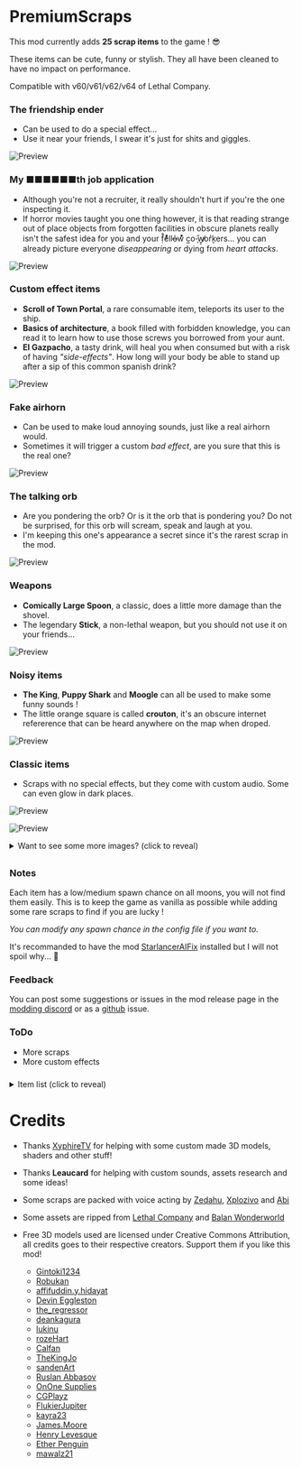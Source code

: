 # PremiumScraps

This mod currently adds **25 scrap items** to the game ! 😎

These items can be cute, funny or stylish. They all have been cleaned to have no impact on performance.

Compatible with v60/v61/v62/v64 of Lethal Company.

### The friendship ender
- Can be used to do a special effect...
- Use it near your friends, I swear it's just for shits and giggles.

![Preview](https://raw.githubusercontent.com/ZigzagAwaka/PremiumScraps/main/Images/premiumscraps-troll.PNG)

### My ■■■■■■th job application
- Although you're not a recruiter, it really shouldn't hurt if you're the one inspecting it.
- If horror movies taught you one thing however, it is that reading strange out of place objects from forgotten facilities in obscure planets really isn't the safest idea for you and your f̣̓̊eͦ́ͦllo̵̶̍w͛ͮ͒ c͍o-̖̋w̸̱͎or̬͗kers... you can already picture everyone *diseappearing* or dying from *heart attacks*.

![Preview](https://raw.githubusercontent.com/ZigzagAwaka/PremiumScraps/main/Images/premiumscraps-darkjob.png)

### Custom effect items
- **Scroll of Town Portal**, a rare consumable item, teleports its user to the ship.
- **Basics of architecture**, a book filled with forbidden knowledge, you can read it to learn how to use those screws you borrowed from your aunt.
- **El Gazpacho**, a tasty drink, will heal you when consumed but with a risk of having *"side-effects"*. How long will your body be able to stand up after a sip of this common spanish drink?

![Preview](https://raw.githubusercontent.com/ZigzagAwaka/PremiumScraps/main/Images/premiumscraps-effects.PNG)

### Fake airhorn
- Can be used to make loud annoying sounds, just like a real airhorn would.
- Sometimes it will trigger a custom *bad effect*, are you sure that this is the real one?

![Preview](https://raw.githubusercontent.com/ZigzagAwaka/PremiumScraps/main/Images/premiumscraps-airhorn.PNG)

### The talking orb
- Are you pondering the orb? Or is it the orb that is pondering you? Do not be surprised, for this orb will scream, speak and laugh at you.
- I'm keeping this one's appearance a secret since it's the rarest scrap in the mod. 

![Preview](https://raw.githubusercontent.com/ZigzagAwaka/PremiumScraps/main/Images/premiumscraps-orb.png)

### Weapons
- **Comically Large Spoon**, a classic, does a little more damage than the shovel.
- The legendary **Stick**, a non-lethal weapon, but you should not use it on your friends...

![Preview](https://raw.githubusercontent.com/ZigzagAwaka/PremiumScraps/main/Images/premiumscraps-weapons.PNG)

### Noisy items
- **The King**, **Puppy Shark** and **Moogle** can all be used to make some funny sounds !
- The little orange square is called **crouton**, it's an obscure internet refererence that can be heard anywhere on the map when droped.

![Preview](https://raw.githubusercontent.com/ZigzagAwaka/PremiumScraps/main/Images/premiumscraps-audio.PNG)

### Classic items
- Scraps with no special effects, but they come with custom audio. Some can even glow in dark places.

![Preview](https://raw.githubusercontent.com/ZigzagAwaka/PremiumScraps/main/Images/premiumscraps-preview1.PNG)

![Preview](https://raw.githubusercontent.com/ZigzagAwaka/PremiumScraps/main/Images/premiumscraps-preview2.PNG)

<details><summary>Want to see some more images? (click to reveal)</summary>

![Preview](https://raw.githubusercontent.com/ZigzagAwaka/PremiumScraps/main/Images/premiumscraps-preview3.PNG)

![Preview](https://raw.githubusercontent.com/ZigzagAwaka/PremiumScraps/main/Images/premiumscraps-variant.PNG)

</details>

##

### Notes
Each item has a low/medium spawn chance on all moons, you will not find them easily. This is to keep the game as vanilla as possible while adding some rare scraps to find if you are lucky !

*You can modify any spawn chance in the config file if you want to.*

It's recommanded to have the mod [StarlancerAIFix](https://thunderstore.io/c/lethal-company/p/AudioKnight/StarlancerAIFix/) installed but I will not spoil why... 🤫

### Feedback
You can post some suggestions or issues in the mod release page in the [modding discord](https://discord.com/invite/lcmod) or as a [github](https://github.com/ZigzagAwaka/PremiumScraps) issue.

### ToDo
- More scraps
- More custom effects

###

<details><summary>Item list (click to reveal)</summary>

- Frieren
- Chocobo
- Ainz Ooal Gown
- Helm of Domination
- The King
- Harry Mason
- Mystic Cristal
- Puppy Shark
- Rupee
- Ea-Nasir Statue
- HearthStone Card
- SODA
- Comically Large Spoon
- crouton
- Fake Airhorn
- Balan Statue
- The friendship ender
- Scroll of Town Portal
- Stick
- Basics of architecture
- Galvanized square steel
- My ■■■■■■th job application
- Moogle
- El Gazpacho
- The talking orb

</details>

##

# Credits

- Thanks [XyphireTV](https://www.twitch.tv/xyphiretv) for helping with some custom made 3D models, shaders and other stuff!

- Thanks **Leaucard** for helping with custom sounds, assets research and some ideas!

- Some scraps are packed with voice acting by [Zedahu](https://www.twitch.tv/zedahu), [Xplozivo](https://www.twitch.tv/xplozivo) and [Abi](https://www.instagram.com/abidesh_/)

- Some assets are ripped from [Lethal Company](https://store.steampowered.com/app/1966720/Lethal_Company/) and [Balan Wonderworld](https://store.steampowered.com/app/1341050/BALAN_WONDERWORLD/)

- Free 3D models used are licensed under Creative Commons Attribution, all credits goes to their respective creators. Support them if you like this mod!

    - [Gintoki1234](https://sketchfab.com/3d-models/frieren-plushie-209c79c641164b38a81e145b6af3f890)
    - [Robukan](https://sketchfab.com/3d-models/chocobo-from-world-of-final-fantasy-329f0b6d71f245e89ff6cf8371180025)
    - [affifuddin.y.hidayat](https://sketchfab.com/3d-models/ainz-ooal-gown-e62df306954144fbb613c6fc3b04e682)
    - [Devin Eggleston](https://sketchfab.com/3d-models/helm-of-domination-08c0069b2f5840cba920edc6c2b17a83)
    - [the_regressor](https://sketchfab.com/3d-models/cd-i-64-zelda-link-and-king-harkinian-e83b97e8963249b3b367e6d385ac7495)
    - [deankagura](https://sketchfab.com/3d-models/harry-mason-8e7c5249891e4520b9bc04cb2f8fb255)
    - [lukinu](https://sketchfab.com/3d-models/heart-in-glass-1dacc91d294141658633cce0a79ecd97)
    - [rozeHart](https://sketchfab.com/3d-models/vress-the-puppy-shark-0bf0ac5dd20f46cbb91534491438bb2f)
    - [Calfan](https://sketchfab.com/3d-models/legend-of-zelda-rupee-aa19b25bc1af41139a671403bc4110e3)
    - [TheKingJo](https://sketchfab.com/3d-models/standing-male-worshiper-game-ready-572f7a4aa653464eb96d14c5b953d600)
    - [sandenArt](https://sketchfab.com/3d-models/hearthstone-card-wisp-5c354d20122d4bdd946ca4b4f3c23ca9)
    - [Ruslan Abbasov](https://sketchfab.com/3d-models/psx-soda-can-2823eac5e9d14414a9577715274fd89f)
    - [OnOne Supplies](https://sketchfab.com/3d-models/spoon-lowpoly-9b3e16a7a2c04ca5907a09e4e4daaac7)
    - [CGPlayz](https://sketchfab.com/3d-models/ive-never-thought-of-it-like-that-beforeface-98547873477c45168dce192a48b1e9a7)
    - [FlukierJupiter](https://sketchfab.com/3d-models/scroll-7450e494eb654e9b937bb52724220e77)
    - [kayra23](https://sketchfab.com/3d-models/stick-d93365fe0cf54bac95b60027df67f179)
    - [James.Moore](https://sketchfab.com/3d-models/book-28e028e981604aacb25766852aa279ed)
    - [Henry Levesque](https://www.printables.com/en/model/961166-scale-14-gauge-2x2-square-steel-tubing)
    - [Ether Penguin](https://www.turbosquid.com/fr/3d-models/3d-moogle-1360579)
    - [mawalz21](https://sketchfab.com/3d-models/3december2020-day13-fizzy-drink-3110b5f1a2eb4cfa8b3c0ea2ecd4c8c3)